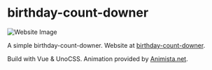 # birthday-count-downer

![Website Image](https://s1.ax1x.com/2022/09/12/vXu5QO.png)

A simple birthday-count-downer.
Website at [birthday-count-downer](birthday-count-downer.netlify.app).

Build with Vue & UnoCSS. Animation provided by [Animista.net](https://animista.net).
